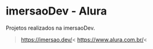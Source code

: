 # imersaoDev - Alura
Projetos realizados na imersaoDev. 

>https://imersao.dev/<
>https://www.alura.com.br/<
